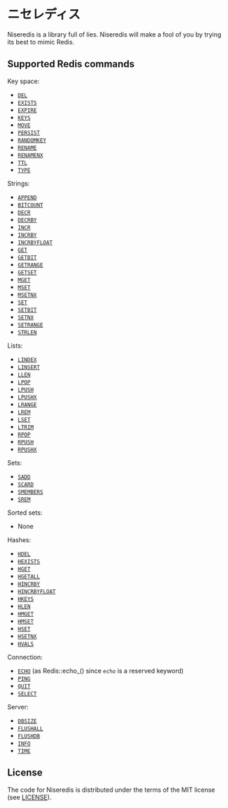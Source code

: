 # ニセレディス #

Niseredis is a library full of lies.
Niseredis will make a fool of you by trying its best to mimic Redis.


## Supported Redis commands ##

Key space:

  - [`DEL`](http://redis.io/commands/del)
  - [`EXISTS`](http://redis.io/commands/exists)
  - [`EXPIRE`](http://redis.io/commands/expire)
  - [`KEYS`](http://redis.io/commands/keys)
  - [`MOVE`](http://redis.io/commands/move)
  - [`PERSIST`](http://redis.io/commands/persist)
  - [`RANDOMKEY`](http://redis.io/commands/random)
  - [`RENAME`](http://redis.io/commands/rename)
  - [`RENAMENX`](http://redis.io/commands/renamenx)
  - [`TTL`](http://redis.io/commands/ttl)
  - [`TYPE`](http://redis.io/commands/type)

Strings:

  - [`APPEND`](http://redis.io/commands/append)
  - [`BITCOUNT`](http://redis.io/commands/bitcount)
  - [`DECR`](http://redis.io/commands/decr)
  - [`DECRBY`](http://redis.io/commands/decrby)
  - [`INCR`](http://redis.io/commands/incr)
  - [`INCRBY`](http://redis.io/commands/incrby)
  - [`INCRBYFLOAT`](http://redis.io/commands/incrbyfloat)
  - [`GET`](http://redis.io/commands/get)
  - [`GETBIT`](http://redis.io/commands/getbit)
  - [`GETRANGE`](http://redis.io/commands/getrange)
  - [`GETSET`](http://redis.io/commands/getset)
  - [`MGET`](http://redis.io/commands/mget)
  - [`MSET`](http://redis.io/commands/mset)
  - [`MSETNX`](http://redis.io/commands/msetnx)
  - [`SET`](http://redis.io/commands/set)
  - [`SETBIT`](http://redis.io/commands/setbit)
  - [`SETNX`](http://redis.io/commands/setnx)
  - [`SETRANGE`](http://redis.io/commands/setrange)
  - [`STRLEN`](http://redis.io/commands/strlen)

Lists:

  - [`LINDEX`](http://redis.io/commands/lindex)
  - [`LINSERT`](http://redis.io/commands/linsert)
  - [`LLEN`](http://redis.io/commands/llen)
  - [`LPOP`](http://redis.io/commands/lpop)
  - [`LPUSH`](http://redis.io/commands/lpush)
  - [`LPUSHX`](http://redis.io/commands/lpushx)
  - [`LRANGE`](http://redis.io/commands/lrange)
  - [`LREM`](http://redis.io/commands/lrem)
  - [`LSET`](http://redis.io/commands/lset)
  - [`LTRIM`](http://redis.io/commands/ltrim)
  - [`RPOP`](http://redis.io/commands/rpop)
  - [`RPUSH`](http://redis.io/commands/rpush)
  - [`RPUSHX`](http://redis.io/commands/rpushx)

Sets:

  - [`SADD`](http://redis.io/commands/sadd)
  - [`SCARD`](http://redis.io/commands/scard)
  - [`SMEMBERS`](http://redis.io/commands/smembers)
  - [`SREM`](http://redis.io/commands/srem)

Sorted sets:

  - None

Hashes:

  - [`HDEL`](http://redis.io/commands/hdel)
  - [`HEXISTS`](http://redis.io/commands/hexists)
  - [`HGET`](http://redis.io/commands/hget)
  - [`HGETALL`](http://redis.io/commands/hgetall)
  - [`HINCRBY`](http://redis.io/commands/hincrby)
  - [`HINCRBYFLOAT`](http://redis.io/commands/hincrbyfloat)
  - [`HKEYS`](http://redis.io/commands/hkeys)
  - [`HLEN`](http://redis.io/commands/hlen)
  - [`HMGET`](http://redis.io/commands/hmget)
  - [`HMSET`](http://redis.io/commands/hmset)
  - [`HSET`](http://redis.io/commands/hset)
  - [`HSETNX`](http://redis.io/commands/hsetnx)
  - [`HVALS`](http://redis.io/commands/hvals)

Connection:

  - [`ECHO`](http://redis.io/commands/echo) (as Redis::echo_() since `echo` is a reserved keyword)
  - [`PING`](http://redis.io/commands/ping)
  - [`QUIT`](http://redis.io/commands/quit)
  - [`SELECT`](http://redis.io/commands/select)

Server:

  - [`DBSIZE`](http://redis.io/commands/dbsize)
  - [`FLUSHALL`](http://redis.io/commands/flushall)
  - [`FLUSHDB`](http://redis.io/commands/flushdb)
  - [`INFO`](http://redis.io/commands/info)
  - [`TIME`](http://redis.io/commands/time)


## License ##

The code for Niseredis is distributed under the terms of the MIT license (see [LICENSE](LICENSE)).
